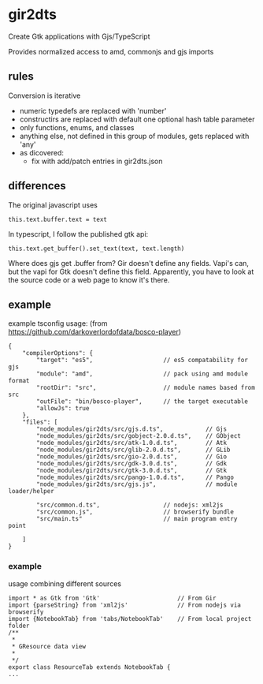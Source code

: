 # gir2dts #

Create Gtk applications with Gjs/TypeScript

Provides normalized access to amd, commonjs and gjs imports


## rules
Conversion is iterative

* numeric typedefs are replaced with 'number'
* constructirs are replaced with default one optional hash table parameter
* only functions, enums, and classes
* anything else, not defined in this group of modules, gets replaced with 'any'
* as dicovered:
    * fix with add/patch entries in gir2dts.json

## differences

The original javascript uses
```
this.text.buffer.text = text
```

In typescript, I follow the published gtk api:
```
this.text.get_buffer().set_text(text, text.length)
```

Where does gjs get .buffer from? Gir doesn't define any fields. 
Vapi's can, but the vapi for Gtk doesn't define this field.
Apparently, you have to look at the source code or a web page to know it's there. 


## example

example tsconfig usage: (from https://github.com/darkoverlordofdata/bosco-player)
```
{
    "compilerOptions": {
        "target": "es5",                    // es5 compatability for gjs
        "module": "amd",                    // pack using amd module format
        "rootDir": "src",                   // module names based from src
        "outFile": "bin/bosco-player",      // the target executable
        "allowJs": true 
    },
    "files": [
        "node_modules/gir2dts/src/gjs.d.ts",            // Gjs
        "node_modules/gir2dts/src/gobject-2.0.d.ts",    // GObject
        "node_modules/gir2dts/src/atk-1.0.d.ts",        // Atk
        "node_modules/gir2dts/src/glib-2.0.d.ts",       // GLib
        "node_modules/gir2dts/src/gio-2.0.d.ts",        // Gio
        "node_modules/gir2dts/src/gdk-3.0.d.ts",        // Gdk
        "node_modules/gir2dts/src/gtk-3.0.d.ts",        // Gtk
        "node_modules/gir2dts/src/pango-1.0.d.ts",      // Pango
        "node_modules/gir2dts/src/gjs.js",              // module loader/helper
        
        "src/common.d.ts",                  // nodejs: xml2js
        "src/common.js",                    // browserify bundle
        "src/main.ts"                       // main program entry point
        
    ]
}
```

### example

usage combining different sources

```
import * as Gtk from 'Gtk'                      // From Gir
import {parseString} from 'xml2js'              // From nodejs via browserify
import {NotebookTab} from 'tabs/NotebookTab'    // From local project folder
/**
 *
 * GResource data view
 *
 */
export class ResourceTab extends NotebookTab {
...    
```
